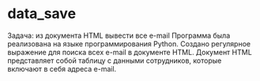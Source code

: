 # data_save
Задача: из документа HTML вывести все e-mail
Программа была реализована на языке программирования Python.
Создано регулярное выражение для поиска всех e-mail в документе HTML. Документ HTML представляет собой таблицу с данными сотрудников, которые включают в себя адреса e-mail.
